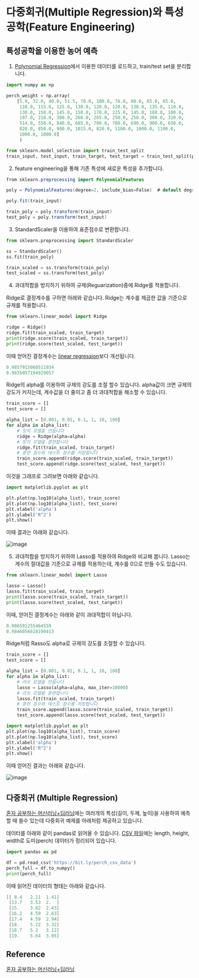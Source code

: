 # 다중회귀(Multiple Regression)와 특성공학(Feature Engineering)


## 특성공학을 이용한 농어 예측

1) [Polynomial Regression](https://github.com/kyopark2014/ML-Algorithms/blob/main/polynomial-regression.md)에서 이용한 데이터를 로드하고, train/test set을 분리합니다. 

```python
import numpy as np

perch_weight = np.array(
    [5.9, 32.0, 40.0, 51.5, 70.0, 100.0, 78.0, 80.0, 85.0, 85.0, 
     110.0, 115.0, 125.0, 130.0, 120.0, 120.0, 130.0, 135.0, 110.0, 
     130.0, 150.0, 145.0, 150.0, 170.0, 225.0, 145.0, 188.0, 180.0, 
     197.0, 218.0, 300.0, 260.0, 265.0, 250.0, 250.0, 300.0, 320.0, 
     514.0, 556.0, 840.0, 685.0, 700.0, 700.0, 690.0, 900.0, 650.0, 
     820.0, 850.0, 900.0, 1015.0, 820.0, 1100.0, 1000.0, 1100.0, 
     1000.0, 1000.0]
     )

from sklearn.model_selection import train_test_split
train_input, test_input, train_target, test_target = train_test_split(perch_full, perch_weight, random_state=42)
```

2) feature engineering을 통해 기존 특성에 새로운 특성을 추가합니다. 

```java
from sklearn.preprocessing import PolynomialFeatures

poly = PolynomialFeatures(degree=2, include_bias=False)  # default degree=2

poly.fit(train_input)

train_poly = poly.transform(train_input)
test_poly = poly.transform(test_input)
```

3) StandardScaler을 이용하여 표준점수로 변환합니다.

```python
from sklearn.preprocessing import StandardScaler

ss = StandardScaler()
ss.fit(train_poly)

train_scaled = ss.transform(train_poly)
test_scaled = ss.transform(test_poly)
```

4) 과대적합을 방지하기 위하여 규제(Reguarization)중에 Ridge를 적용합니다. 

Ridge로 결정계수를 구하면 아래와 같습니다. Ridge는 계수를 제곱한 값을 기준으로 규제를 적용합니다. 

```python
from sklearn.linear_model import Ridge

ridge = Ridge()
ridge.fit(train_scaled, train_target)
print(ridge.score(train_scaled, train_target))
print(ridge.score(test_scaled, test_target))
```

이때 얻어진 결정계수는 [linear regression](https://github.com/kyopark2014/ML-Algorithms/blob/main/linear-regression.md)보다 개선됩니다. 

```java
0.9857915060511934
0.9835057194929057
```

Ridge의 alpha를 이용하여 규제의 강도를 조절 할수 있습니다. alpha값이 크면 규제의 강도가 커지는데, 계수값을 더 줄이고 좀 더 과대적합을 해소할 수 있습니다. 

```python
train_score = []
test_score = []

alpha_list = [0.001, 0.01, 0.1, 1, 10, 100]
for alpha in alpha_list:
    # 릿지 모델을 만듭니다
    ridge = Ridge(alpha=alpha)
    # 릿지 모델을 훈련합니다
    ridge.fit(train_scaled, train_target)
    # 훈련 점수와 테스트 점수를 저장합니다
    train_score.append(ridge.score(train_scaled, train_target))
    test_score.append(ridge.score(test_scaled, test_target))
```

이것을 그래프로 그려보면 아래와 같습니다. 

```python
import matplotlib.pyplot as plt

plt.plot(np.log10(alpha_list), train_score)
plt.plot(np.log10(alpha_list), test_score)
plt.xlabel('alpha')
plt.ylabel('R^2')
plt.show()
```

이때 결과는 아래와 같습니다. 

![image](https://user-images.githubusercontent.com/52392004/185815725-f43ed47d-c08c-424a-ba3f-02807631e91b.png)


5) 과대적합을 방지하기 위하여 Lasso를 적용하여 Ridge와 비교해 봅니다. Lasso는 계수의 절대값을 기준으로 규제를 적용하는데, 계수를 0으로 만들 수도 있습니다. 

```python
from sklearn.linear_model import Lasso

lasso = Lasso()
lasso.fit(train_scaled, train_target)
print(lasso.score(train_scaled, train_target))
print(lasso.score(test_scaled, test_target))
```

이때, 얻어진 결정계수는 아래와 같이 과대적합이 아닙니다. 

```java
0.986591255464559
0.9846056618190413
```

Ridge처럼 Rasso도 alpha로 규제의 강도를 조절할 수 있습니다. 

```python
train_score = []
test_score = []

alpha_list = [0.001, 0.01, 0.1, 1, 10, 100]
for alpha in alpha_list:
    # 라쏘 모델을 만듭니다
    lasso = Lasso(alpha=alpha, max_iter=10000)
    # 라쏘 모델을 훈련합니다
    lasso.fit(train_scaled, train_target)
    # 훈련 점수와 테스트 점수를 저장합니다
    train_score.append(lasso.score(train_scaled, train_target))
    test_score.append(lasso.score(test_scaled, test_target))

import matplotlib.pyplot as plt
plt.plot(np.log10(alpha_list), train_score)
plt.plot(np.log10(alpha_list), test_score)
plt.xlabel('alpha')
plt.ylabel('R^2')
plt.show()
```

이때 얻어진 결과는 아래와 같습니다. 

![image](https://user-images.githubusercontent.com/52392004/185816002-0ed4e806-536d-43ee-800e-73ec07c96f25.png)


## 다중회귀 (Multiple Regression)

[혼자 공부하는 머신러닝+딥러닝](https://github.com/rickiepark/hg-mldl)에는 여러개의 특성(길이, 두께, 높이)을 사용하여 예측할 때 쓸수 있는데 다중회귀 예제를 아래처럼 제공하고 있습니다. 

데이터를 아래와 같이 pandas로 읽어올 수 있습니다. [CSV 파일](https://github.com/kyopark2014/ML-Algorithms/blob/main/src/perch_full.csv)에는 length, height, width로 도미(perch) 데이터가 정리되어 있습니다.

```python
import pandas as pd

df = pd.read_csv('https://bit.ly/perch_csv_data')
perch_full = df.to_numpy()
print(perch_full)
```

이때 읽어진 데이터의 형태는 아래와 같습니다. 

```java
[[ 8.4   2.11  1.41]
 [13.7   3.53  2.  ]
 [15.    3.82  2.43]
 [16.2   4.59  2.63]
 [17.4   4.59  2.94]
 [18.    5.22  3.32]
 [18.7   5.2   3.12]
 [19.    5.64  3.05]
```

## Reference

[혼자 공부하는 머신러닝+딥러닝](https://github.com/rickiepark/hg-mldl)
